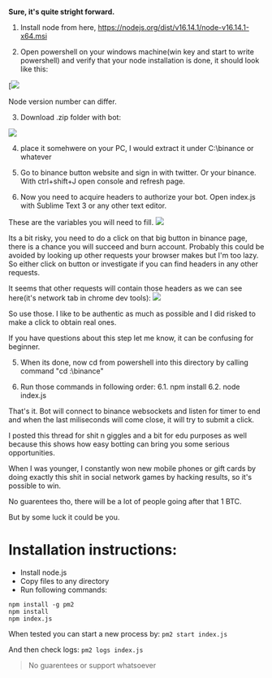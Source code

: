 **Sure, it's quite stright forward.**

1. Install node from here, https://nodejs.org/dist/v16.14.1/node-v16.14.1-x64.msi

2. Open powershell on your windows machine(win key and start to write powershell) and verify that your node installation is done, it should look like this:

[![](https://i.imgur.com/8UFFV1f.png)

Node version number can differ.

3. Download .zip folder with bot:

![](https://i.imgur.com/hBaSdrj.png)

4. place it somehwere on your PC, I would extract it under C:\binance or whatever

5. Go to binance button website and sign in with twitter. Or your binance. With ctrl+shift+J open console and refresh page.

6. Now you need to acquire headers to authorize your bot. Open index.js with Sublime Text 3 or any other text editor.

These are the variables you will need to fill.
![](https://i.imgur.com/E0PODor.png)

Its a bit risky, you need to do a click on that big button in binance page, there is a chance you will succeed and burn account. Probably this could be avoided by looking up other requests your browser makes but I'm too lazy. So either click on button or investigate if you can find headers in any other requests.

It seems that other requests will contain those headers as we can see here(it's network tab in chrome dev tools):
![](https://i.imgur.com/sUwmp2V.png)

So use those. I like to be authentic as much as possible and I did risked to make a click to obtain real ones.

If you have questions about this step let me know, it can be confusing for beginner.

5. When its done, now cd from powershell into this directory by calling command "cd :\binance"

6. Run those commands in following order:
6.1. npm install
6.2. node index.js

That's it. Bot will connect to binance websockets and listen for timer to end and when the last miliseconds will come close, it will try to submit a click.

I posted this thread for shit n giggles and a bit for edu purposes as well because this shows how easy botting can bring you some serious opportunities.

When I was younger, I constantly won new mobile phones or gift cards by doing exactly this shit in social network games by hacking results, so it's possible to win.

No guarentees tho, there will be a lot of people going after that 1 BTC.

But by some luck it could be you.

# Installation instructions: 

- Install node.js
- Copy files to any directory
- Run following commands:
```
npm install -g pm2
npm install
npm index.js
```

When tested you can start a new process by:
```pm2 start index.js```

And then check logs:
```pm2 logs index.js```

> No guarentees or support whatsoever

